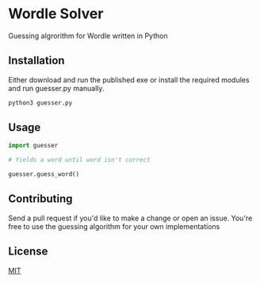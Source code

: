 # Wordle Solver

Guessing algrorithm for Wordle written in Python

## Installation

Either download and run the published exe or install the required modules and run guesser.py manually.

```bash
python3 guesser.py
```

## Usage

```python
import guesser

# Yields a word until word isn't correct

guesser.guess_word()
```

## Contributing
Send a pull request if you'd like to make a change or open an issue. You're free to use the guessing algorithm for your own implementations

## License
[MIT](https://github.com/anshunderscore/wordle_solver/blob/main/LICENSE)